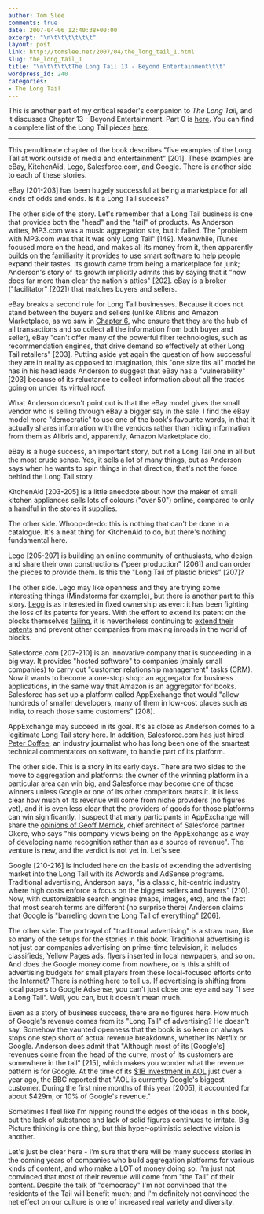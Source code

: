 ```yaml
---
author: Tom Slee
comments: true
date: 2007-04-06 12:40:38+00:00
excerpt: "\n\t\t\t\t\t\t"
layout: post
link: http://tomslee.net/2007/04/the_long_tail_1.html
slug: the_long_tail_1
title: "\n\t\t\t\tThe Long Tail 13 - Beyond Entertainment\t\t"
wordpress_id: 240
categories:
- The Long Tail
---
```



				

This is another part of my critical reader's companion to _The Long Tail_, and it discusses Chapter 13 - Beyond Entertainment. Part 0 is [here](http://whimsley.typepad.com/whimsley/2007/02/my_next_several.html). You can find a complete list of the Long Tail pieces [here](http://whimsley.typepad.com/whimsley/2007/03/the_long_tail_l.html).

* * *

This penultimate chapter of the book describes "five examples of the Long Tail at work outside of media and entertainment" [201]. These examples are eBay, KitchenAid, Lego, Salesforce.com, and Google. There is another side to each of these stories. 




eBay [201-203] has been hugely successful at being a marketplace for all kinds of odds and ends. Is it a Long Tail success?




The other side of the story. Let's remember that a Long Tail business is one that provides both the "head" and the "tail" of products. As Anderson writes, MP3.com was a music aggregation site, but it failed. The "problem with MP3.com was that it was only Long Tail" [149]. Meanwhile, iTunes focused more on the head, and makes all its money from it, then apparently builds on the familiarity it provides to use smart software to help people expand their tastes. Its growth came from being a marketplace for junk; Anderson's story of its growth implicitly admits this by saying that it "now does far more than clear the nation's attics" [202]. eBay is a broker ("facilitator" [202]) that matches buyers and sellers.




eBay breaks a second rule for Long Tail businesses. Because it does not stand between the buyers and sellers (unlike Alibris and Amazon Marketplace, as we saw in [Chapter 6](http://whimsley.typepad.com/whimsley/2007/03/new_marketplace.html), who ensure that they are the hub of all transactions and so collect all the information from both buyer and seller), eBay "can't offer many of the powerful filter technologies, such as recommendation engines, that drive demand so effectively at other Long Tail retailers" [203]. Putting aside yet again the question of how successful they are in reality as opposed to imagination, this "one size fits all" model he has in his head leads Anderson to suggest that eBay has a "vulnerability" [203] because of its reluctance to collect information about all the trades going on under its virtual roof.




What Anderson doesn't point out is that the eBay model gives the small vendor who is selling through eBay a bigger say in the sale. I find the eBay model more "democratic" to use one of the book's favourite words, in that it actually shares information with the vendors rather than hiding information from them as Alibris and, apparently, Amazon Marketplace do.




eBay is a huge success, an important story, but not a Long Tail one in all but the most crude sense. Yes, it sells a lot of many things, but as Anderson says when he wants to spin things in that direction, that's not the force behind the Long Tail story.




KitchenAid [203-205] is a little anecdote about how the maker of small kitchen appliances sells lots of colours ("over 50") online, compared to only a handful in the stores it supplies.




The other side. Whoop-de-do: this is nothing that can't be done in a catalogue. It's a neat thing for KitchenAid to do, but there's nothing fundamental here.




Lego [205-207] is building an online community of enthusiasts, who design and share their own constructions ("peer production" [206]) and can order the pieces to provide them. Is this the "Long Tail of plastic bricks" [207]?




The other side. Lego may like openness and they are trying some interesting things (Mindstorms for example), but there is another part to this story. [Lego](http://en.wikipedia.org/wiki/Lego_Group#Trademark_and_patents) is as interested in fixed ownership as ever: it has been fighting the loss of its patents for years. With the effort to extend its patent on the blocks themselves [failing](http://www.michaelgeist.ca/index.php?option=com_content&task=view&id=1014&Itemid=89&nsub=), it is nevertheless continuing to [extend their patents](http://www.iht.com/articles/2005/02/02/business/lego.php) and prevent other companies from making inroads in the world of blocks.




Salesforce.com [207-210] is an innovative company that is succeeding in a big way. It provides "hosted software" to companies (mainly small companies) to carry out "customer relationship management" tasks (CRM). Now it wants to become a one-stop shop: an aggregator for business applications, in the same way that Amazon is an aggregator for books. Salesforce has set up a platform called AppExchange that would "allow hundreds of smaller developers, many of them in low-cost places such as India, to reach those same customers" [208]. 




AppExchange may succeed in its goal. It's as close as Anderson comes to a legitimate Long Tail story here. In addition, Salesforce.com has just hired [Peter Coffee](http://blog.sforce.com/sforce/2007/01/apex_and_pure_v.html), an industry journalist who has long been one of the smartest technical commentators on software, to handle part of its platform.




The other side. This is a story in its early days. There are two sides to the move to aggregation and platforms: the owner of the winning platform in a particular area can win big, and Salesforce may become one of those winners unless Google or one of its other competitors beats it. It is less clear how much of its revenue will come from niche providers (no figures yet), and it is even less clear that the providers of goods for those platforms can win significantly. I suspect that many participants in AppExchange will share the [opinions of Geoff Merrick](http://www.internetnews.com/ent-news/article.php/3662481), chief architect of Salesforce partner Okere, who says "his company views being on the AppExchange as a way of developing name recognition rather than as a source of revenue". The venture is new, and the verdict is not yet in. Let's see.




Google [210-216] is included here on the basis of extending the advertising market into the Long Tail with its Adwords and AdSense programs. Traditional advertising, Anderson says, "is a classic, hit-centric industry where high costs enforce a focus on the biggest sellers and buyers" [210]. Now, with customizable search engines (maps, images, etc), and the fact that most search terms are different (no surprise there) Anderson claims that Google is "barreling down the Long Tail of everything" [206]. 




The other side: The portrayal of "traditional advertising" is a straw man, like so many of the setups for the stories in this book. Traditional advertising is not just car companies advertising on prime-time television, it includes classifieds, Yellow Pages ads, flyers inserted in local newpapers, and so on. And does the Google money come from nowhere, or is this a shift of advertising budgets for small players from these local-focused efforts onto the Internet? There is nothing here to tell us. If advertising is shifting from local papers to Google Adsense, you can't just close one eye and say "I see a Long Tail". Well, you can, but it doesn't mean much.




Even as a story of business success, there are no figures here. How much of Google's revenue comes from its "Long Tail" of advertising? He doesn't say. Somehow the vaunted openness that the book is so keen on always stops one step short of actual revenue breakdowns, whether its Netflix or Google. Anderson does admit that "Although most of its [Google's] revenues come from the head of the curve, most of its customers are somewhere in the tail" [215], which makes you wonder what the revenue pattern is for Google. At the time of its [$1B investment in AOL](http://news.bbc.co.uk/2/hi/business/4547672.stm) just over a year ago, the BBC reported that "AOL is currently Google's biggest customer. During the first nine months of this year [2005], it accounted for about $429m, or 10% of Google's revenue."




Sometimes I feel like I'm nipping round the edges of the ideas in this book, but the lack of substance and lack of solid figures continues to irritate. Big Picture thinking is one thing, but this hyper-optimistic selective vision is another. 




Let's just be clear here - I'm sure that there will be many success stories in the coming years of companies who build aggregation platforms for various kinds of content, and who make a LOT of money doing so. I'm just not convinced that most of their revenue will come from "the Tail" of their content. Despite the talk of "democracy" I'm not convinced that the residents of the Tail will benefit much; and I'm definitely not convinced the net effect on our culture is one of increased real variety and diversity.


		
